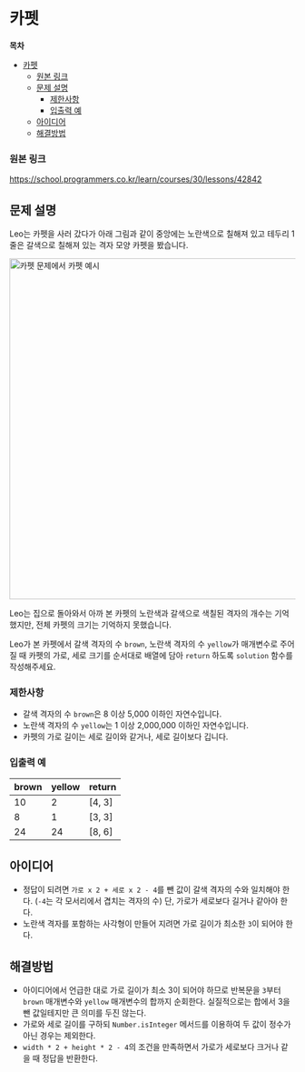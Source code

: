 # 카펫

**목차**

- [카펫](#카펫)
    - [원본 링크](#원본-링크)
  - [문제 설명](#문제-설명)
    - [제한사항](#제한사항)
    - [입출력 예](#입출력-예)
  - [아이디어](#아이디어)
  - [해결방법](#해결방법)

### 원본 링크

https://school.programmers.co.kr/learn/courses/30/lessons/42842

## 문제 설명

Leo는 카펫을 사러 갔다가 아래 그림과 같이 중앙에는 노란색으로 칠해져 있고 테두리 1줄은 갈색으로 칠해져 있는 격자 모양 카펫을 봤습니다.

<img src="https://grepp-programmers.s3.ap-northeast-2.amazonaws.com/files/production/b1ebb809-f333-4df2-bc81-02682900dc2d/carpet.png" alt="카펫 문제에서 카펫 예시" width="600" />

Leo는 집으로 돌아와서 아까 본 카펫의 노란색과 갈색으로 색칠된 격자의 개수는 기억했지만, 전체 카펫의 크기는 기억하지 못했습니다.

Leo가 본 카펫에서 갈색 격자의 수 `brown`, 노란색 격자의 수 `yellow`가 매개변수로 주어질 때 카펫의 가로, 세로 크기를 순서대로 배열에 담아 `return` 하도록 `solution` 함수를 작성해주세요.

### 제한사항

- 갈색 격자의 수 `brown`은 8 이상 5,000 이하인 자연수입니다.
- 노란색 격자의 수 `yellow`는 1 이상 2,000,000 이하인 자연수입니다.
- 카펫의 가로 길이는 세로 길이와 같거나, 세로 길이보다 깁니다.

### 입출력 예

| brown | yellow | return |
| ----- | ------ | ------ |
| 10    | 2      | [4, 3] |
| 8     | 1      | [3, 3] |
| 24    | 24     | [8, 6] |

## 아이디어

- 정답이 되려면 `가로 x 2 + 세로 x 2 - 4`를 뺀 값이 갈색 격자의 수와 일치해야 한다. (`-4`는 각 모서리에서 겹치는 격자의 수)
  단, 가로가 세로보다 길거나 같아야 한다.
- 노란색 격자를 포함하는 사각형이 만들어 지려면 가로 길이가 최소한 `3`이 되어야 한다.

## 해결방법

- 아이디어에서 언급한 대로 가로 길이가 최소 3이 되어야 하므로 반복문을 `3`부터 `brown` 매개변수와 `yellow` 매개변수의 합까지 순회한다.
  실질적으로는 합에서 3을 뺀 값일테지만 큰 의미를 두진 않는다.
- 가로와 세로 길이를 구하되 `Number.isInteger` 메서드를 이용하여 두 값이 정수가 아닌 경우는 제외한다.
- `width * 2 + height * 2 - 4`의 조건을 만족하면서 가로가 세로보다 크거나 같을 때 정답을 반환한다.
